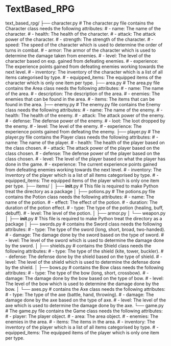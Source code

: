# TextBased_RPG
 
text_based_rpg/
├── character.py
    # The character.py file contains the Character class needs the following attributes:
    # - name: The name of the character.
    # - health: The health of the character.
    # - attack: The attack power of the character.
    # - strength: The strength of the character.
    # - speed: The speed of the character which is used to determine the order of turns in combat.
    # - armor: The armor of the character which is used to determine the damage taken from enemies.
    # - level: The level of the character based on exp. gained from defeating enemies.
    # - experience: The experience points gained from defeating enemies working towards the next level.
    # - inventory: The inventory of the character which is a list of all items categorised by type.
    # - equipped_items: The equipped items of the character which is only one item per type.
├── area.py
    # The area.py file contains the Area class needs the following attributes:
    # - name: The name of the area.
    # - description: The description of the area.
    # - enemies: The enemies that can be found in the area.
    # - items: The items that can be found in the area.
├── enemy.py
    # The enemy.py file contains the Enemy class needs the following attributes:
    # - name: The name of the enemy.
    # - health: The health of the enemy.
    # - attack: The attack power of the enemy.
    # - defense: The defense power of the enemy.
    # - loot: The loot dropped by the enemy.
    # - level: The level of the enemy.
    # - experience: The experience points gained from defeating the enemy.
├── player.py
    # The player.py file contains the Player class needs the following attributes:
    # - name: The name of the player.
    # - health: The health of the player based on the class chosen.
    # - attack: The attack power of the player based on the class chosen.
    # - defense: The defense power of the player based on the class chosen.
    # - level: The level of the player based on what the player has done in the game.
    # - experience: The current experience points gained from defeating enemies working towards the next level.
    # - inventory: The inventory of the player which is a list of all items categorised by type.
    # - equipped_items: The equipped items of the player which is only one item per type.
├── items/
│   ├── __init__.py # This file is required to make Python treat the directory as a package
│   ├── potions.py
    # The potions.py file contains the Potion class needs the following attributes:
    # - name: The name of the potion.
    # - effect: The effect of the potion.
    # - duration: The duration of the potion effect.
    # - type: The type of the potion (healing, buff, debuff).
    # - level: The level of the potion.
│   ├── armor.py
│   └── weapon.py 
│       ├── __init__.py # This file is required to make Python treat the directory as a package
│       ├── swords.py
        # contains the Sword class needs the following attributes:
        # - type: The type of the sword (long, short, broad, two-handed). 
        # - damage: The damage done by the sword based on the type of sword.
        # - level: The level of the sword which is used to determine the damage done by the sword.
│       ├── shields.py
        # contains the Shield class needs the following attributes:
        # - type: The type of the shield (kite, tower, buckler).
        # - defense: The defense done by the shield based on the type of shield.
        # - level: The level of the shield which is used to determine the defense done by the shield.
│       ├── bows.py
        # contains the Bow class needs the following attributes:
        # - type: The type of the bow (long, short, crossbow).
        # - damage: The damage done by the bow based on the type of bow.
        # - level: The level of the bow which is used to determine the damage done by the bow.
│       └── axes.py
        # contains the Axe class needs the following attributes:
        # - type: The type of the axe (battle, hand, throwing).
        # - damage: The damage done by the axe based on the type of axe.
        # - level: The level of the axe which is used to determine the damage done by the axe.
└── game.py
    # The game.py file contains the Game class needs the following attributes:
    # - player: The player object.
    # - area: The area object.
    # - enemies: The enemies in the area.
    # - items: The items in the area.
    # - inventory: The inventory of the player which is a list of all items categorised by type.
    # - equipped_items: The equipped items of the player which is only one item per type.